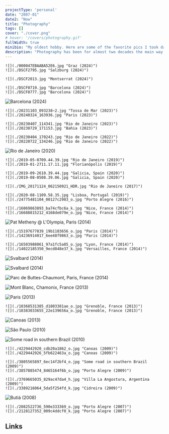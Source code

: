 ```yaml
---
projectType: 'personal'
date: "2007-01"
date2: "Now"
title: "Photography"
tags: []
cover: "./cover.png"
# hover: '/covers/photography.gif'
fullWidth: true
minibio: "My oldest hobby. Here are some of the favorite pics I took dating back to 2007."
description: "Photography has been for almost two decades the main way in which I express my view of the world: sometimes sensible, sometimes critical, but always aesthetic. This is a special visual collection of some of the trips, people and places I hold nearest to my heart."
--- 
```


 

```grid|2
![](./000047EBAABA52E6.jpg "Graz (2024)")
![](./DSCF2795.jpg "Salzburg (2024)")
```

```grid|1
![](./DSCF2013.jpg "Montserrat (2024)")
```

```grid|2 
![](./DSCF0719.jpg "Barcelona (2024)")
![](./DSCF0777.jpg "Barcelona (2024)")    
``` 
 
![](./DSCF1136.jpg "Barcelona (2024)") 
  
```grid|2
![](./20231103_093238~2.jpg "Tossa de Mar (2023)")
![](./20240324_163936.jpg "Paris (2023)")   
```
 
```grid|2
![](./20230407_114341.jpg "Rio de Janeiro (2023)") 
![](./20230729_171153.jpg "Bahia (2023)")
``` 
 
```grid|2 
![](./20230404_170243.jpg "Rio de Janeiro (2022)")
![](./20220722_134246.jpg "Rio de Janeiro (2022)")
```

![](./IMG_20180504_223814_561-01.jpeg "Rio de Janeiro (2020)")

 
```grid|2 
![](./2019-05-0709.44.39.jpg "Rio de Janeiro (2019)")
![](./2019-01-2711.17.11.jpg "Florianópolis (2019)")
```
 
```grid|2
![](./2019-09-2610.39.44.jpg "Galicia, Spain (2020)")
![](./2019-08-0508.39.06.jpg "Galicia, Spain (2020)")
``` 

```grid|1
![](./IMG_20171124_062150921_HDR.jpg "Rio de Janeiro (2017)")
``` 

```grid|2
![](./2020-08-1109.58.35.jpg "Lisboa, Portugal (2019)")
![](./24775481104_00127c2983_o.jpg "Porto Alegre (2016)")
```

```grid|2
![](./16069863893_ba74cfbc6a_k.jpg "Nice, France (2014)")
![](./16688815212_4168de079e_o.jpg "Nice, France (2014)") 
``` 

![](./14236737369_ba3bd38274_k.jpg "Pat Metheny @ L'Olympia, Paris (2014)")

```grid|2
![](./15197677839_19b1103656_o.jpg "Paris (2014)")
![](./14236914017_6ee48f9863_o.jpg "Paris (2014)")
```

```grid|2
![](./16503988061_97a1fc5a85_o.jpg "Lyon, France (2014)")
![](./14022185350_9ecd848e37_k.jpg "Versailles, France (2014)")
```

![](./15967274601_6fa9ee26c0_k.jpg "Svalbard (2014)")

![](./DSC_5806-1.jpg "Svalbard (2014)")

<!-- ![](./DSC_0745-1.jpg "Norway (2014)") -->

![](./14480849921_2f20bc23a8_k.jpg "Parc de Buttes-Chaumont, Paris, France (2014)")

![](./10660274955_2ffc502978_k.jpg "Mont Blanc, Chamonix, France (2013)")

![](./11125506854_c4e077ef0a_k.jpg "Paris (2013)")

```grid|2
![](./10368531385_d1803381ae_o.jpg "Grenoble, France (2013)")
![](./10383033655_22e139656a_o.jpg "Grenoble, France (2013)")
```

![](./10045407925_c3f09d40e0_o.jpg "Canoas (2013)")
 
![](./4369418992_24edef7e49_o.jpg "São Paulo (2010)")

![](./4299710422_3b85a1fa92_k.jpg "Some road in southern Brazil (2010)")

```grid|2
![](./4229442920_cdb20a1862_o.jpg "Canoas (2009)") 
![](./4229442926_5fb622463a_o.jpg "Canoas (2009)")
```

```grid|2
![](./3805565897_6ec14f2bf4_o.jpg "Some road in southern Brazil (2009)")
![](./3857885474_8465164f6b_o.jpg "Porto Alegre (2009)")
```

```grid|2
![](./3769665035_829ac47da4_h.jpg "Villa La Angostura, Argentina (2009)")
![](./3389216064_5da5f254fd_k.jpg "Cidreira (2009)")
```

![](./3110142893_ccccdca262_o.jpg "Butiá (2008)")

```grid|2
![](./2082522736_590e333369_o.jpg "Porto Alegre (2007)")
![](./2128127352_009c4ddcf0_k.jpg "Porto Alegre (2007)")
```
 

## Links

<links-list
    items='[
        {
            "label": "Flickr",
            "url": "https://www.flickr.com/photos/helloninja"
        },
        {
            "label": "Instagram",
            "url": "https://instagram.com/cmdalbem"
        }
    ]'>
</links-list>